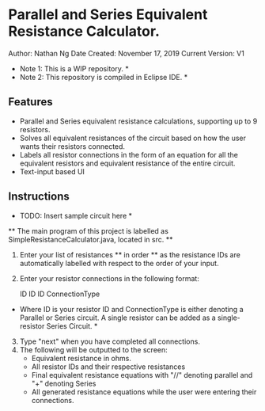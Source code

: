 # Parallel and Series Equivalent Resistance Calculator.

Author: Nathan Ng
Date Created: November 17, 2019
Current Version: V1

* Note 1: This is a WIP repository. *
* Note 2: This repository is compiled in Eclipse IDE. *

## Features

* Parallel and Series equivalent resistance calculations, supporting up to 9 resistors. 
* Solves all equivalent resistances of the circuit based on how the user wants their resistors connected.
* Labels all resistor connections in the form of an equation for all the equivalent resistors and equivalent resistance of the entire circuit.
* Text-input based UI


## Instructions

* TODO: Insert sample circuit here *


** The main program of this project is labelled as SimpleResistanceCalculator.java, located in src. **
1. Enter your list of resistances ** in order ** as the resistance IDs are automatically labelled with respect to the order of your input.
2. Enter your resistor connections in the following format:

	ID ID ID ConnectionType

  * Where ID is your resistor ID and ConnectionType is either denoting a Parallel or Series circuit. A single resistor can be added as a single-resistor Series Circuit. *

3. Type "next" when you have completed all connections.
4. The following will be outputted to the screen:
	* Equivalent resistance in ohms.
	* All resistor IDs and their respective resistances
	* Final equivalent resistance equations with "//" denoting parallel and "+" denoting Series
	* All generated resistance equations while the user were entering their connections.